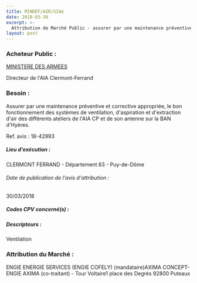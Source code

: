 ```yaml
---
title: MINDEF/AIR/SIAé
date: 2018-03-30
excerpt: >-
  Attribution de Marché Public - assurer par une maintenance préventive et corrective appropriée, le bon fonctionnement des systèmes de ventilation, d'aspiration et d'extraction d'air AIA CP et BAN d'Hyères
layout: post
---
```


### Acheteur Public : 
<a href="/acheteur-32/siren-110090016"> MINISTERE DES ARMEES</a><br/>

Directeur de l'AIA Clermont-Ferrand





### Besoin :

Assurer par une maintenance préventive et corrective appropriée, le bon fonctionnement des systèmes de ventilation, d'aspiration et d'extraction d'air des différents ateliers de l'AIA CP et de son antenne sur la BAN d'Hyères.

Ref. avis : 18-42993


##### Lieu d'exécution :

CLERMONT FERRAND - Département 63 - Puy-de-Dôme

###### Date de publication de l'avis d'attribution : 
30/03/2018

##### Codes CPV concerné(s) :

##### Descripteurs :
Ventilation <br/>

### Attribution du Marché :
ENGIE ENERGIE SERVICES (ENGIE COFELY) (mandataire)AXIMA CONCEPT-ENGIE AXIMA (co-traitant) - Tour Voltaire1 place des Degrès 92800 Puteaux <br/>
